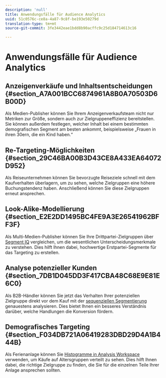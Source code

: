 ```yaml
---
description: 'null'
title: Anwendungsfälle für Audience Analytics
uuid: 51c0576c-ce8a-4a87-9c8f-be193e50279d
translation-type: tm+mt
source-git-commit: 3fe3442eae1bdd8b90acffc9c25d184714613c16

---
```



# Anwendungsfälle für Audience Analytics

## Anzeigenverkäufe und Inhaltsentscheidungen {#section_A7A001BCC6874961A8B0A70503D6B00D}

Als Medien-Publisher können Sie Ihrem Anzeigenverkaufsteam nicht nur Metriken zur Größe, sondern auch zur Zielgruppeneffizienz bereitstellen. Sie können außerdem festlegen, welcher Inhalt bei einem bestimmten demografischen Segment am besten ankommt, beispielsweise „Frauen in ihren 30ern, die ein Kind haben.“

## Re-Targeting-Möglichkeiten {#section_29C46BA00B3D43CE8A433EA64072D952}

Als Reiseunternehmen können Sie bevorzugte Reiseziele schnell mit dem Kaufverhalten überlagern, um zu sehen, welche Zielgruppen eine höhere Buchungstendenz haben. Anschließend können Sie diese Zielgruppen erneut ansprechen.

## Look-Alike-Modellierung  {#section_E2E2DD1495BC4FE9A3E26541962BFF3F}

Als Multi-Medien-Publisher können Sie Ihre Drittpartei-Zielgruppen über [Segment IQ](https://docs.adobe.com/content/help/de-DE/analytics/analyze/analysis-workspace/panels/segment-comparison/segment-comparison.html) vergleichen, um die wesentlichen Unterscheidungsmerkmale zu verstehen. Dies hilft Ihnen dabei, hochwertige Erstpartei-Segmente für das Targeting zu erstellen.

## Analyse potenzieller Kunden  {#section_7DB1D045DD3F417CBA48C68E9E81E6C0}

Als B2B-Händler können Sie jetzt das Verhalten Ihrer potenziellen Zielgruppe direkt vor dem Kauf mit der [sequenziellen Segmentierung](https://docs.adobe.com/help/en/analytics/components/segmentation/segmentation-workflow/seg-sequential-build.html) genauestens analysieren. Dies bietet Ihnen ein besseres Verständnis darüber, welche Handlungen die Konversion fördern.

## Demografisches Targeting  {#section_F034DB721A06419283DBD29D4A1B444B}

Als Ferienanlage können Sie [Histogramme in Analysis Workspace](https://docs.adobe.com/content/help/en/analytics/analyze/analysis-workspace/visualizations/histogram.html) verwenden, um Käufe auf Altersgruppen verteilt zu sehen. Dies hilft Ihnen dabei, die richtige Zielgruppe zu finden, die Sie für die einzelnen Teile Ihrer Anlage ansprechen sollten.
